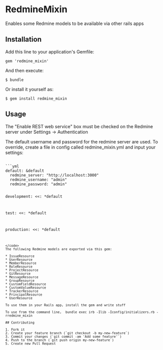 # RedmineMixin

Enables some Redmine models to be available via other rails apps

## Installation

Add this line to your application's Gemfile:

    gem 'redmine_mixin'

And then execute:

    $ bundle

Or install it yourself as:

    $ gem install redmine_mixin

## Usage

The "Enable REST web service" box must be checked on the Redmine server under Settings -> Authentication

The default username and password for the redmine server are used. To override, create a file in config called
redmine_mixin.yml and input your settings:

<code>
```yml
default: &default
  redmine_server: "http://localhost:3000"
  redmine_username: "admin"
  redmine_password: "admin"

development:
  <<: *default
  
test:
  <<: *default
  
production:
  <<: *default
```
</code>
The following Redmine models are exported via this gem:

* IssueResource
* UserResource
* MemberResource
* RoleResource
* ProjectResource
* GitResource
* MessageResource
* GroupResource
* CustomFieldResource
* CustomValueResource
* TrackerResource
* PrincipalResource
* UserResource

To use them in your Rails app, install the gem and write stuff

To use from the command line,  bundle exec irb -Ilib -Iconfig/initializers.rb -rredmine_mixin

## Contributing

1. Fork it
2. Create your feature branch (`git checkout -b my-new-feature`)
3. Commit your changes (`git commit -am 'Add some feature'`)
4. Push to the branch (`git push origin my-new-feature`)
5. Create new Pull Request
